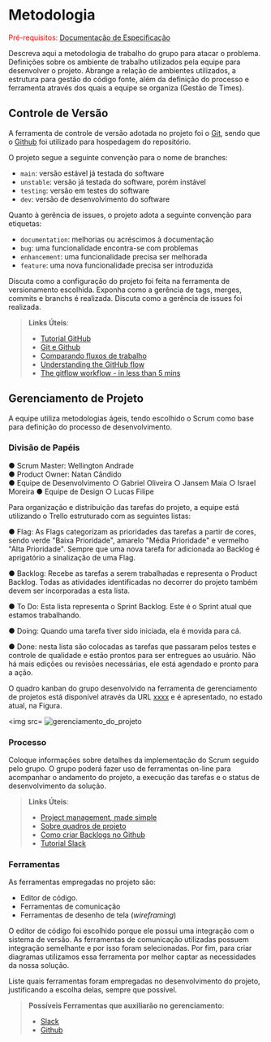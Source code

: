 
# Metodologia

<span style="color:red">Pré-requisitos: <a href="2-Especificação do Projeto.md"> Documentação de Especificação</a></span>

Descreva aqui a metodologia de trabalho do grupo para atacar o problema. Definições sobre os ambiente de trabalho utilizados pela  equipe para desenvolver o projeto. Abrange a relação de ambientes utilizados, a estrutura para gestão do código fonte, além da definição do processo e ferramenta através dos quais a equipe se organiza (Gestão de Times).

## Controle de Versão

A ferramenta de controle de versão adotada no projeto foi o
[Git](https://git-scm.com/), sendo que o [Github](https://github.com)
foi utilizado para hospedagem do repositório.

O projeto segue a seguinte convenção para o nome de branches:

- `main`: versão estável já testada do software
- `unstable`: versão já testada do software, porém instável
- `testing`: versão em testes do software
- `dev`: versão de desenvolvimento do software

Quanto à gerência de issues, o projeto adota a seguinte convenção para
etiquetas:

- `documentation`: melhorias ou acréscimos à documentação
- `bug`: uma funcionalidade encontra-se com problemas
- `enhancement`: uma funcionalidade precisa ser melhorada
- `feature`: uma nova funcionalidade precisa ser introduzida

Discuta como a configuração do projeto foi feita na ferramenta de versionamento escolhida. Exponha como a gerência de tags, merges, commits e branchs é realizada. Discuta como a gerência de issues foi realizada.

> **Links Úteis**:
> - [Tutorial GitHub](https://guides.github.com/activities/hello-world/)
> - [Git e Github](https://www.youtube.com/playlist?list=PLHz_AreHm4dm7ZULPAmadvNhH6vk9oNZA)
>  - [Comparando fluxos de trabalho](https://www.atlassian.com/br/git/tutorials/comparing-workflows)
> - [Understanding the GitHub flow](https://guides.github.com/introduction/flow/)
> - [The gitflow workflow - in less than 5 mins](https://www.youtube.com/watch?v=1SXpE08hvGs)

## Gerenciamento de Projeto

A equipe utiliza metodologias ágeis, tendo escolhido o Scrum como base para definição do processo de desenvolvimento.

### Divisão de Papéis

● Scrum Master: Wellington Andrade	
● Product Owner: Natan Cândido	
● Equipe de Desenvolvimento
○ Gabriel Oliveira
○ Jansem Maia
○ Israel Moreira
● Equipe de Design
○ Lucas Filipe

Para  organização  e  distribuição  das  tarefas  do  projeto,  a  equipe  está  utilizando  o  Trello estruturado com as seguintes listas: 

● Flag:  As Flags categorizam as prioridades das tarefas a partir de cores, sendo verde "Baixa Prioridade", amarelo "Média Prioridade" e vermelho "Alta Prioridade". Sempre que uma nova tarefa for adicionada ao Backlog é aprigatório a sinalização de uma Flag. 

● Backlog:  Recebe  as  tarefas  a  serem  trabalhadas  e  representa  o  Product  Backlog. Todas as atividades identificadas no decorrer do projeto também devem ser incorporadas a esta lista.

● To  Do:  Esta  lista  representa  o  Sprint  Backlog.  Este  é  o  Sprint  atual  que  estamos 
trabalhando.

● Doing: Quando uma tarefa tiver sido iniciada, ela é movida para cá.

● Done: nesta lista são colocadas as tarefas que passaram pelos testes e controle de qualidade  e  estão  prontos  para  ser  entregues  ao  usuário.  Não há  mais  edições  ou revisões necessárias, ele está agendado e pronto para a ação.

O quadro kanban do grupo desenvolvido na ferramenta de gerenciamento de projetos está disponível através da URL [xxxx](https://trello.com/b/Yvi5Hut1/hemo-life) e é apresentado, no estado atual, na Figura. 

<img src= ![gerenciamento_do_projeto](https://user-images.githubusercontent.com/86491370/193953213-c68e58cb-d299-4593-9f05-9e8ffc678607.PNG)


### Processo

Coloque  informações sobre detalhes da implementação do Scrum seguido pelo grupo. O grupo poderá fazer uso de ferramentas on-line para acompanhar o andamento do projeto, a execução das tarefas e o status de desenvolvimento da solução.
 
> **Links Úteis**:
> - [Project management, made simple](https://github.com/features/project-management/)
> - [Sobre quadros de projeto](https://docs.github.com/pt/github/managing-your-work-on-github/about-project-boards)
> - [Como criar Backlogs no Github](https://www.youtube.com/watch?v=RXEy6CFu9Hk)
> - [Tutorial Slack](https://slack.com/intl/en-br/)

### Ferramentas

As ferramentas empregadas no projeto são:

- Editor de código.
- Ferramentas de comunicação
- Ferramentas de desenho de tela (_wireframing_)

O editor de código foi escolhido porque ele possui uma integração com o
sistema de versão. As ferramentas de comunicação utilizadas possuem
integração semelhante e por isso foram selecionadas. Por fim, para criar
diagramas utilizamos essa ferramenta por melhor captar as
necessidades da nossa solução.

Liste quais ferramentas foram empregadas no desenvolvimento do projeto, justificando a escolha delas, sempre que possível.
 
> **Possíveis Ferramentas que auxiliarão no gerenciamento**: 
> - [Slack](https://slack.com/)
> - [Github](https://github.com/)
